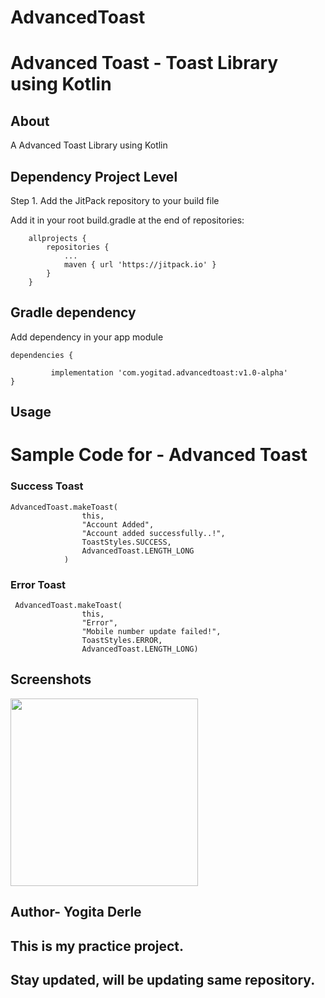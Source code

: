 # AdvancedToast

# Advanced Toast - Toast Library using Kotlin


## About

A Advanced Toast Library using Kotlin

## Dependency Project Level

Step 1. Add the JitPack repository to your build file

Add it in your root build.gradle at the end of repositories:



```
	allprojects {
		repositories {
			...
			maven { url 'https://jitpack.io' }
		}
	}

```

## Gradle dependency

Add dependency in your app module

	dependencies {
	      
             implementation 'com.yogitad.advancedtoast:v1.0-alpha'
	}


## Usage 

# Sample Code for - Advanced Toast 

### Success Toast

```                
AdvancedToast.makeToast(
                this,
                "Account Added",
                "Account added successfully..!",
                ToastStyles.SUCCESS,
                AdvancedToast.LENGTH_LONG
            )
```            
### Error Toast

```   
 AdvancedToast.makeToast(
                this,
                "Error",
                "Mobile number update failed!",
                ToastStyles.ERROR,
                AdvancedToast.LENGTH_LONG)
```
## Screenshots

<img src="drawable/error.jpg" width=300/>

## Author- Yogita Derle
## This is my practice project.
## Stay updated, will be updating same repository.

